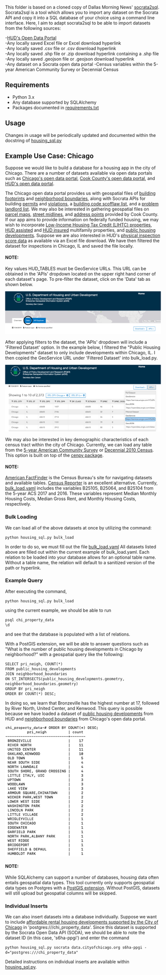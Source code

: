 This folder is based on a cloned copy of Dallas Morning News' [socrata2sql](https://github.com/DallasMorningNews/socrata2sql). Socrata2sql is a tool which allows you to import any dataset on the Socrata API and copy it into a SQL database of your choice using a command line interface. Here, I aim to adapt socrata2sql to be able to import datasets from the following sources:

-[HUD's Open Data Portal](https://hudgis-hud.opendata.arcgis.com/)<br>
-Any locally saved Excel file or Excel download hyperlink<br>
-Any locally saved .csv file or .csv download hyperlink<br>
-Any locally saved .shp file or .zip download hyperlink containing a .shp file<br>
-Any locally saved .geojson file or .geojson download hyperlink<br>
-Any dataset on a Socrata open data portal
-Census variables within the 5-year American Community Survey or Decennial Census

## Requirements

- Python 3.x<br>
- Any database supported by SQLAlchemy<br>
- Packages documented in [requirements.txt](https://github.com/sunlightpolicy/Housing_Data/blob/master/housing_sql/requirements.txt)<br>

## Usage

Changes in usage will be periodically updated and documented within the docstring of [housing_sql.py](https://github.com/sunlightpolicy/Housing_Data/blob/master/housing_sql/housing_sql.py)

## Example Use Case: Chicago

Suppose we would like to build a database for a housing app in the city of Chicago. There are a number of datasets available via open data portals such as [Chicago's open data portal](https://data.cityofchicago.org/), [Cook County's open data portal](https://datacatalog.cookcountyil.gov/), and [HUD's open data portal](https://hudgis-hud.opendata.arcgis.com/).

The Chicago open data portal provides us with geospatial files of [building footprints](https://data.cityofchicago.org/Buildings/Building-Footprints-current-/hz9b-7nh8) and [neighborhood boundaries](https://data.cityofchicago.org/Facilities-Geographic-Boundaries/Boundaries-Neighborhoods/bbvz-uum9), along with Socrata APIs for building [permits](https://data.cityofchicago.org/Buildings/Building-Permits/ydr8-5enu/data) and [violations](https://data.cityofchicago.org/Buildings/Building-Violations/22u3-xenr/data), a [building code scofflaw list](https://data.cityofchicago.org/Buildings/Building-Code-Scofflaw-List-Map/hgat-td99), and a [problem landlord list](https://data.cityofchicago.org/Buildings/Problem-Landlord-List-Map/dip3-ud6z). We may also be interested in gathering geospatial files on [parcel maps](https://datacatalog.cookcountyil.gov/GIS-Maps/Historical-ccgisdata-Parcels-2016/a33b-b59u), [street midlines](https://datacatalog.cookcountyil.gov/GIS-Maps/Historical-ccgisdata-Street-Midlines-2015/73aw-3v3w), and [address points](https://datacatalog.cookcountyil.gov/GIS-Maps/Historical-ccgisdata-Address-Points-for-Area-13-20/6y64-fiuv) provided by Cook County. If our app aims to provide information on federally funded housing, we may wish to incorporate [Low-Income Housing Tax Credit (LIHTC) properties](http://hudgis-hud.opendata.arcgis.com/datasets/low-income-housing-tax-credit-properties), [HUD assisted](http://hudgis-hud.opendata.arcgis.com/datasets/multifamily-properties-assisted) and [HUD insured](http://hudgis-hud.opendata.arcgis.com/datasets/hud-insured-multifamily-properties/data) multifamily properties, and [public housing developments](http://hudgis-hud.opendata.arcgis.com/datasets/public-housing-developments). Suppose we are also interested in HUD's [physical inspection score data](https://www.hud.gov/program_offices/housing/mfh/rems/remsinspecscores/remsphysinspscores) as available via an Excel file download. We have then filtered the dataset for inspections in Chicago, IL and saved the file locally.

#### NOTE:
Key values HUD_TABLES must be GeoService URLs. This URL can be obtained in the 'APIs' dropdown located on the upper right hand corner of each dataset's page. To pre-filter the dataset, click on the 'Data' tab as shown below.

![Alt text](images/data_tab.png "Public Housing Buildings")

After applying filters to the dataset, the 'APIs' dropdown will include a 'Filtered Dataset' option. In the example below, I filtered the "Public Housing Developments" dataset to only include developments within Chicago, IL. I then copied the GeoService URL under 'Filtered Dataset' into bulk_load.py.

![Alt text](images/hud_example.png "Public Housing Buildings")

We may also be interested in key demographic characteristics of each census tract within the city of Chicago. Currently, we can load any table from the [5-year American Community Survey](https://www.census.gov/programs-surveys/acs/technical-documentation/table-and-geography-changes/2017/5-year.html) or [Decennial 2010 Census](https://www.census.gov/programs-surveys/decennial-census/decade/2010/about-2010.html). This option is built on top of the [cenpy package](https://github.com/cenpy-devs/cenpy).

#### NOTE:
[American FactFinder](https://factfinder.census.gov/faces/nav/jsf/pages/index.xhtml) is the Census Bureau's site for navigating datasets and available tables. [Census Reporter](https://censusreporter.org/) is an excellent alternative. Currently, [bulk_load.yaml](https://github.com/sunlightpolicy/Housing_Data/blob/master/housing_sql/bulk_load.yaml) includes the variables B25105, B25064, and B25104 from the 5-year ACS 2017 and 2016. These variables represent Median Monthly Housing Costs, Median Gross Rent, and Monthly Housing Costs, respectively.

### Bulk Loading

We can load all of the above datasets at once by utilizing the command:
    
    python housing_sql.py bulk_load

In order to do so, we must fill out the file [bulk_load.yaml](https://github.com/sunlightpolicy/Housing_Data/blob/master/housing_sql/bulk_load.yaml) All datasets listed above are filled out within the current example of bulk_load.yaml. Each relation to be loaded into your database allows for an optional table name. Without a table name, the relation will default to a sanitized version of the path or hyperlink.


### Example Query

After executing the command,

    python housing_sql.py bulk_load

using the current example, we should be able to run

    psql chi_property_data
    \d

and see that the database is populated with a list of relations.

With a PostGIS extension, we will be able to answer questions such as "What is the number of public housing developments in Chicago by neighborhood?" with a geospatial query like the following:

    SELECT pri_neigh, COUNT(*)
    FROM public_housing_developments
    JOIN neighborhood_boundaries
    ON ST_INTERSECTS(public_housing_developments.geometry, neighborhood_boundaries.geometry)
    GROUP BY pri_neigh
    ORDER BY COUNT(*) DESC;

In doing so, we learn that Bronzeville has the highest number at 17, followed by River North, United Center, and Kenwood. This query is possible because we have loaded a dataset of [public housing developments](https://hudgis-hud.opendata.arcgis.com/datasets/public-housing-developments) from HUD and [neighborhood boundaries](https://data.cityofchicago.org/Facilities-Geographic-Boundaries/Boundaries-Neighborhoods/bbvz-uum9) from Chicago's open data portal.

![Alt text](images/query_output.png "Public Housing Buildings")

#### NOTE:

While SQLAlchemy can support a number of databases, housing data often entails geospatial data types. This tool currently only supports geospatial data types on Postgres with a [PostGIS extension](https://postgis.net/install/). Without PostGIS, datasets will still upload but geospatial columns will be skipped.

### Individual Inserts

We can also insert datasets into a database individually. Suppose we want to include [affordable rental housing developments supported by the City of Chicago](https://data.cityofchicago.org/Community-Economic-Development/Affordable-Rental-Housing-Developments/s6ha-ppgi) in 'postgres:///chi_property_data'. Since this dataset is supported by the Socrata Open Data API (SODA), we should be able to note the dataset ID (in this case, 's6ha-ppgi') and enter the command

    python housing_sql.py socrata data.cityofchicago.org s6ha-ppgi -d="postgres:///chi_property_data"

Detailed instructions on individual inserts are available within [housing_sql.py](https://github.com/sunlightpolicy/Housing_Data/blob/master/housing_sql/housing_sql.py).

